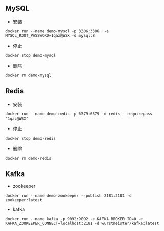 ## MySQL
- 安装
```shell
docker run --name demo-mysql -p 3306:3306  -e MYSQL_ROOT_PASSWORD=1qaz@WSX -d mysql:8
```
- 停止
```shell
docker stop demo-mysql
```
- 删除
```shell
docker rm demo-mysql
```
## Redis
- 安装
```shell
docker run --name demo-redis -p 6379:6379 -d redis --requirepass "1qaz@WSX"
```
- 停止
```shell
docker stop demo-redis
```
- 删除
```shell
docker rm demo-redis
```

## Kafka 
- zookeeper
```shell
docker run --name demo-zookeeper --publish 2181:2181 -d zookeeper:latest
```
- kafka
```shell
docker run --name kafka -p 9092:9092 -e KAFKA_BROKER_ID=0 -e KAFKA_ZOOKEEPER_CONNECT=localhost:2181 -d wurstmeister/kafka:latest
```


